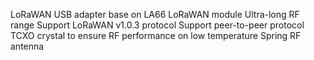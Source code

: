 LoRaWAN USB adapter base on LA66 LoRaWAN module
Ultra-long RF range
Support LoRaWAN v1.0.3 protocol
Support peer-to-peer protocol
TCXO crystal to ensure RF performance on low temperature
Spring RF antenna
